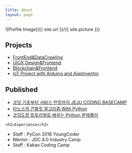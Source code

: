 ```yaml
---
title: About
layout: page
---
```

![Profile Image]({{ site.url }}/{{ site.picture }})




<h2>Projects</h2>

<ul>
	<li><a href="https://h1m4.github.io/KEPCO-bussiness-idea-hackathon/">FrontEnd&DataCrawling</a></li>
	<li><a href="https://github.com/h1m4/parkinglot_share">UIUX Design&Frontend</a></li>
	<li><a href="https://github.com/h1m4/blockchain">Blockchain&Frontend</a></li>
	<li><a href="https://github.com/h1m4/capstone_design_2018">IoT Project with Arduino and AppInventor</a></li>
</ul>

<h2>Published</h2>
<ul>
	<li><a href="https://ridibooks.com/v2/Detail?id=2773000021&_s=search&_q=%EC%BD%94%EB%94%A9%20%EA%B8%B0%EC%B4%88%EB%B6%80%ED%84%B0%20%EC%84%9C%EB%B9%84%EC%8A%A4%20%EB%9F%B0%EC%B9%AD%EA%B9%8C%EC%A7%80%20JEJU%20CODING%20BASECAMP">코딩 기초부터 서비스 런칭까지 JEJU CODING BASECAMP</a></li>
	<li><a href="https://ridibooks.com/v2/Detail?id=2773000015&_s=search&_q=%EC%B6%9C%ED%8C%90%EC%82%AC%3A%EC%82%AC%EB%8F%84%EC%B6%9C%ED%8C%90">타노스의 건틀릿 알고리즘 With Python</a></li>
	<li><a href="https://ridibooks.com/v2/Detail?id=2773000011&_s=search&_q=%EC%BD%94%EB%94%A9%EB%8F%84%EC%9E%A5%20%ED%8A%9C%ED%86%A0%EB%A6%AC%EC%96%BC%EB%A1%9C%20%EB%B0%B0%EC%9A%B0%EB%8A%94%20Python%20%EB%AC%B8%EC%A0%9C%ED%92%80%EC%9D%B4">코딩도장 튜토리얼로 배우는 Python 문제풀이</a></li>
</ul>

	<h2>Experience</h2>
<ul>
	<li><a>Staff :  PyCon 2018 YoungCoder</a></li>
	<li><a>Mentor : JDC 4.0 Industry Camp</a></li>
	<li><a>Staff : Kakao Coding Camp</a></li>
</ul>
